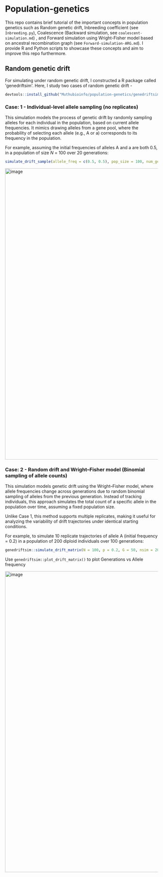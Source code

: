 # Population-genetics
This repo contains brief tutorial of the important concepts in population genetics such as Random genetic drift, Inbreeding coefficient (see ```Inbreeding.py```), Coalescence (Backward simulation, see ```coalescent-simulation.md```) , and Forward simulation using Wright-Fisher model based on ancestral recombination graph (see ```Forward-simulation-ARG.md```). I provide R and Python scripts to showcase these concepts and aim to improve this repo furthermore.

## Random genetic drift
For simulating under random genetic drift, I constructed a R package called 'genedriftsim'. Here, I study two cases of random genetic drift -

```r
devtools::install_github("Muthubioinfo/population-genetics/genedriftsim")
```

### Case: 1 - Individual-level allele sampling (no replicates)
This simulation models the process of genetic drift by randomly sampling alleles for each individual in the population, based on current allele frequencies. It mimics drawing alleles from a gene pool, where the probability of selecting each allele (e.g., A or a) corresponds to its frequency in the population.

For example, assuming the initial frequencies of alleles A and a are both 0.5, in a population of size _N_ = 100 over 20 generations:

```r
simulate_drift_sample(allele_freq = c(0.5, 0.5), pop_size = 100, num_generations = 20)
```

<img width="959" alt="image" src="https://github.com/user-attachments/assets/a5b506f3-7029-4ee0-9cb7-78ef20a6fc7b" />


### Case: 2 - Random drift and Wright–Fisher model (Binomial sampling of allele counts)
This simulation models genetic drift using the Wright–Fisher model, where allele frequencies change across generations due to random binomial sampling of alleles from the previous generation. Instead of tracking individuals, this approach simulates the total count of a specific allele in the population over time, assuming a fixed population size.

Unlike Case 1, this method supports multiple replicates, making it useful for analyzing the variability of drift trajectories under identical starting conditions.

For example, to simulate 10 replicate trajectories of allele A (initial frequency = 0.2) in a population of 200 diploid individuals over 100 generations:

```r
genedriftsim::simulate_drift_matrix(N = 100, p = 0.2, G = 50, nsim = 20)
```

Use ```genedriftsim::plot_drift_matrix()``` to plot Generations vs Allele frequency

<img width="991" alt="image" src="https://github.com/user-attachments/assets/28010f88-6e61-4ae2-b5e3-e5bc1a9884ac" />


